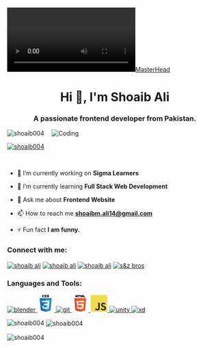 [![MasterHead](https://scontent.flhe4-1.fna.fbcdn.net/v/t42.1790-2/351295078_5683163845117624_2924704019841402441_n.mp4?_nc_cat=104&ccb=1-7&_nc_sid=985c63&efg=eyJybHIiOjMwMCwicmxhIjo1MTIsInZlbmNvZGVfdGFnIjoic3ZlX3NkIn0%3D&_nc_eui2=AeElJz_mE9O84ifd_g7WDGzo7z7aKj73RLbvPtoqPvdEttbOYhnRkl8WXA7xqY2AEacZiLNxFCulPv308-6Iv0DX&_nc_ohc=8caJ3YD_sEYAX9O9Pzv&rl=300&vabr=160&_nc_ht=scontent.flhe4-1.fna&oh=00_AfAiUfoTrp4kB0GZMdWjZovyiWoP2DDucJ_kUyL-moHZ1Q&oe=6485C0BC)](https://rishavchanda.io)
<h1 align="center">Hi 👋, I'm Shoaib Ali</h1>
<h3 align="center">A passionate frontend developer from Pakistan.</h3>
<img align="right" alt="Coding" width="400" src="https://camo.githubusercontent.com/97d0c0c4209208d8ec9573c7e213e05872a9f59b703868647b559b77af601cc6/68747470733a2f2f692e70696e696d672e636f6d2f6f726967696e616c732f65382f66342f35332f65386634353334363961336563393765636433353464663436356437333931332e676966">

<p align="left"> <img src="https://komarev.com/ghpvc/?username=shoaib004&label=Profile%20views&color=0e75b6&style=flat" alt="shoaib004" /> </p>

<p align="left"> <a href="https://github.com/ryo-ma/github-profile-trophy"><img src="https://github-profile-trophy.vercel.app/?username=shoaib004" alt="shoaib004" /></a> </p>

<p align="left"> <a href="https://twitter.com/" target="blank"><img src="https://img.shields.io/twitter/follow/?logo=twitter&style=for-the-badge" alt="" /></a> </p>

- 🔭 I’m currently working on **Sigma Learners**

- 🌱 I’m currently learning **Full Stack Web Development**

- 💬 Ask me about **Frontend Website**

- 📫 How to reach me **shoaibm.ali14@gmail.com**

- ⚡ Fun fact **I am funny.**

<h3 align="left">Connect with me:</h3>
<p align="left">
<a href="https://linkedin.com/in/shoaib ali" target="blank"><img align="center" src="https://raw.githubusercontent.com/rahuldkjain/github-profile-readme-generator/master/src/images/icons/Social/linked-in-alt.svg" alt="shoaib ali" height="30" width="40" /></a>
<a href="https://fb.com/shoaib ali" target="blank"><img align="center" src="https://raw.githubusercontent.com/rahuldkjain/github-profile-readme-generator/master/src/images/icons/Social/facebook.svg" alt="shoaib ali" height="30" width="40" /></a>
<a href="https://instagram.com/shoaib ali" target="blank"><img align="center" src="https://raw.githubusercontent.com/rahuldkjain/github-profile-readme-generator/master/src/images/icons/Social/instagram.svg" alt="shoaib ali" height="30" width="40" /></a>
<a href="https://www.youtube.com/c/s&z bros" target="blank"><img align="center" src="https://raw.githubusercontent.com/rahuldkjain/github-profile-readme-generator/master/src/images/icons/Social/youtube.svg" alt="s&z bros" height="30" width="40" /></a>
</p>

<h3 align="left">Languages and Tools:</h3>
<p align="left"> <a href="https://www.blender.org/" target="_blank" rel="noreferrer"> <img src="https://download.blender.org/branding/community/blender_community_badge_white.svg" alt="blender" width="40" height="40"/> </a> <a href="https://www.w3schools.com/css/" target="_blank" rel="noreferrer"> <img src="https://raw.githubusercontent.com/devicons/devicon/master/icons/css3/css3-original-wordmark.svg" alt="css3" width="40" height="40"/> </a> <a href="https://git-scm.com/" target="_blank" rel="noreferrer"> <img src="https://www.vectorlogo.zone/logos/git-scm/git-scm-icon.svg" alt="git" width="40" height="40"/> </a> <a href="https://www.w3.org/html/" target="_blank" rel="noreferrer"> <img src="https://raw.githubusercontent.com/devicons/devicon/master/icons/html5/html5-original-wordmark.svg" alt="html5" width="40" height="40"/> </a> <a href="https://developer.mozilla.org/en-US/docs/Web/JavaScript" target="_blank" rel="noreferrer"> <img src="https://raw.githubusercontent.com/devicons/devicon/master/icons/javascript/javascript-original.svg" alt="javascript" width="40" height="40"/> </a> <a href="https://unity.com/" target="_blank" rel="noreferrer"> <img src="https://www.vectorlogo.zone/logos/unity3d/unity3d-icon.svg" alt="unity" width="40" height="40"/> </a> <a href="https://www.adobe.com/products/xd.html" target="_blank" rel="noreferrer"> <img src="https://cdn.worldvectorlogo.com/logos/adobe-xd.svg" alt="xd" width="40" height="40"/> </a> </p>

<p><img align="left" src="https://github-readme-stats.vercel.app/api/top-langs?username=shoaib004&show_icons=true&locale=en&layout=compact" alt="shoaib004" /></p>

<p>&nbsp;<img align="center" src="https://github-readme-stats.vercel.app/api?username=shoaib004&show_icons=true&locale=en" alt="shoaib004" /></p>

<p><img align="center" src="https://github-readme-streak-stats.herokuapp.com/?user=shoaib004&" alt="shoaib004" /></p>
